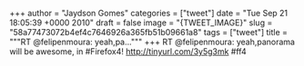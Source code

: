 
+++
author = "Jaydson Gomes"
categories = ["tweet"]
date = "Tue Sep 21 18:05:39 +0000 2010"
draft = false
image = "{TWEET_IMAGE}"
slug = "58a77473072b4ef4c7646926a365fb51b09661a8"
tags = ["tweet"]
title = """RT @felipenmoura: yeah,pa..."""
+++
RT @felipenmoura: yeah,panorama will be awesome, in #Firefox4! http://tinyurl.com/3y5g3mk #ff4
